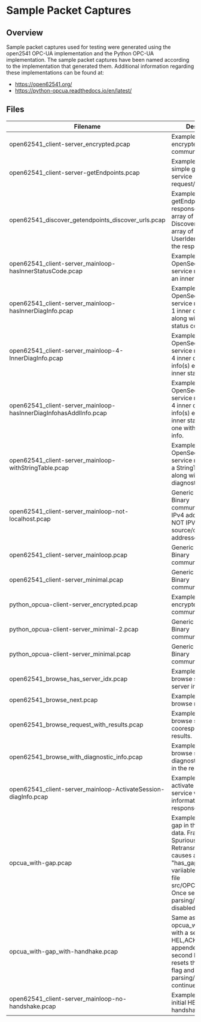 # Sample Packet Captures

## Overview

Sample packet captures used for testing were generated using the open2541 OPC-UA implementation and the Python OPC-UA implementation.  The sample packet captures have been named according to the implementation that generated them.  Additional information regarding these implementations can be found at:

* https://open62541.org/
* https://python-opcua.readthedocs.io/en/latest/

## Files

| Filename                                                          | Description                                                                                                                                                                                                                      |
| ----------------------------------------------------------------- | -------------------------------------------------------------------------------------------------------------------------------------------------------------------------------------------------------------------------------- |
| open62541_client-server_encrypted.pcap                            | Example showing encrypted communications.                                                                                                                                                                                        |
| open62541_client-server-getEndpoints.pcap                         | Example showing a simple getEndpoints service request/response                                                                                                                                                                   |
| open62541_discover_getendpoints_discover_urls.pcap                | Example showing the getEndpoints service response with an array of DiscoveryUrls and an array of UserIdentityTokens in the response.                                                                                             |
| open62541_client-server_mainloop-hasInnerStatusCode.pcap          | Example showing the OpenSecureChannel service response with an inner status code.                                                                                                                                                |
| open62541_client-server_mainloop-hasInnerDiagInfo.pcap            | Example showing the OpenSecureChannel service response with 1 inner diagnostic info along with an inner status code.                                                                                                             |
| open62541_client-server_mainloop-4-InnerDiagInfo.pcap             | Example showing the OpenSecureChannel service response with 4 inner diagnostic info(s) each with an inner status code.                                                                                                           |
| open62541_client-server_mainloop-hasInnerDiagInfohasAddlInfo.pcap | Example showing the OpenSecureChannel service response with 4 inner diagnostic info(s) each with an inner status code and one with additional info.                                                                              |
| open62541_client-server_mainloop-withStringTable.pcap             | Example showing the OpenSecureChannel service response with a StringTable array along with inner diagnostic info(s)                                                                                                              |
| open62541_client-server_mainloop-not-localhost.pcap               | Generic OPCUA Binary communications with IPv4  addresses and NOT IPV6 localhost source/destination addresses.                                                                                                                    |
| open62541_client-server_mainloop.pcap                             | Generic OPCUA Binary communications.                                                                                                                                                                                             |
| open62541_client-server_minimal.pcap                              | Generic OPCUA Binary communications.                                                                                                                                                                                             |
| python_opcua-client-server_encrypted.pcap                         | Example showing encrypted communications.                                                                                                                                                                                        |
| python_opcua-client-server_minimal-2.pcap                         | Generic OPCUA Binary communications.                                                                                                                                                                                             |
| python_opcua-client-server_minimal.pcap                           | Generic OPCUA Binary communications.                                                                                                                                                                                             |
| open62541_browse_has_server_idx.pcap                              | Example showing the browse service with a server index.                                                                                                                                                                          |
| open62541_browse_next.pcap                                        | Example showing the browse next service.                                                                                                                                                                                         |
| open62541_browse_request_with_results.pcap                        | Example showing the browse service with cooresponding results.                                                                                                                                                                   |
| open62541_browse_with_diagnostic_info.pcap                        | Example showing the browse service with diagnostic information in the response.                                                                                                                                                  |
| open62541_client-server_mainloop-ActivateSession-diagInfo.pcap    | Example showing the activate session service with diagnotic information in the response.                                                                                                                                         |
| opcua_with-gap.pcap                                               | Example showing a gap in the transmitted data.  Frame #26 is a Spurious Retransmission which causes a parser "has_gap" internal variiable to be set in file src/OPCUA_Binary.cc.  Once set, further parsing/logging is disabled. |
| opcua_with-gap_with-handhake.pcap                                 | Same as the opcua_with-gap.pcap with a second HEL,ACK handshake appended.  The second handshake resets the has_gap flag and parsing/logging continues.                                                                           |
| open62541_client-server_mainloop-no-handshake.pcap                | Example with the initial HEL, ACK handshake removed.                                                                                                                                                                             |
